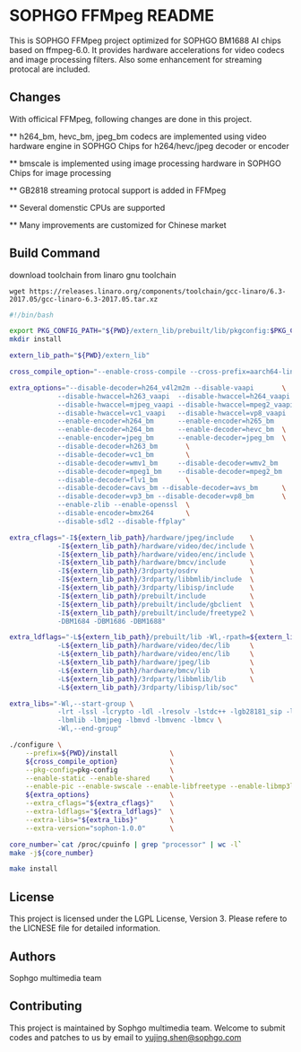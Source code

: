SOPHGO FFMpeg README
====================

This is SOPHGO FFMpeg project optimized for SOPHGO BM1688 AI chips based on ffmpeg-6.0. It provides hardware accelerations for video codecs 
and image processing filters. Also some enhancement for streaming protocal are included. 

## Changes
With officical FFMpeg, following changes are done in this project. 

** h264_bm, hevc_bm, jpeg_bm codecs are implemented using video hardware engine in SOPHGO Chips for h264/hevc/jpeg decoder or encoder

** bmscale is implemented using image processing hardware in SOPHGO Chips for image processing

** GB2818 streaming protocal support is added in FFMpeg

** Several domenstic CPUs are supported

** Many improvements are customized for Chinese market

## Build Command

download toolchain from linaro gnu toolchain
```base
wget https://releases.linaro.org/components/toolchain/gcc-linaro/6.3-2017.05/gcc-linaro-6.3-2017.05.tar.xz
```

```bash
#!/bin/bash

export PKG_CONFIG_PATH="${PWD}/extern_lib/prebuilt/lib/pkgconfig:$PKG_CONFIG_PATH"
mkdir install

extern_lib_path="${PWD}/extern_lib"

cross_compile_option="--enable-cross-compile --cross-prefix=aarch64-linux-gnu- --target-os=linux --arch=aarch64 --cpu=cortex-a53"

extra_options="--disable-decoder=h264_v4l2m2m --disable-vaapi       \
            --disable-hwaccel=h263_vaapi  --disable-hwaccel=h264_vaapi  --disable-hwaccel=hevc_vaapi    \
            --disable-hwaccel=mjpeg_vaapi --disable-hwaccel=mpeg2_vaapi --disable-hwaccel=mpeg4_vaapi   \
            --disable-hwaccel=vc1_vaapi   --disable-hwaccel=vp8_vaapi   --disable-hwaccel=wmv3_vaapi    \
            --enable-encoder=h264_bm      --enable-encoder=h265_bm      --enable-bmcodec                \
            --enable-decoder=h264_bm      --enable-decoder=hevc_bm  \
            --enable-encoder=jpeg_bm      --enable-decoder=jpeg_bm  \
            --disable-decoder=h263_bm       \
            --disable-decoder=vc1_bm        \
            --disable-decoder=wmv1_bm     --disable-decoder=wmv2_bm     --disable-decoder=wmv3_bm       \
            --disable-decoder=mpeg1_bm    --disable-decoder=mpeg2_bm    --disable-decoder=mpeg4_bm  --disable-decoder=mpeg4v3_bm \
            --disable-decoder=flv1_bm       \
            --disable-decoder=cavs_bm --disable-decoder=avs_bm      \
            --disable-decoder=vp3_bm --disable-decoder=vp8_bm       \
            --enable-zlib --enable-openssl  \
            --disable-encoder=bmx264        \
            --disable-sdl2 --disable-ffplay" 

extra_cflags="-I${extern_lib_path}/hardware/jpeg/include    \
            -I${extern_lib_path}/hardware/video/dec/include \
            -I${extern_lib_path}/hardware/video/enc/include \
            -I${extern_lib_path}/hardware/bmcv/include      \
            -I${extern_lib_path}/3rdparty/osdrv             \
            -I${extern_lib_path}/3rdparty/libbmlib/include  \
            -I${extern_lib_path}/3rdparty/libisp/include    \
            -I${extern_lib_path}/prebuilt/include           \
            -I${extern_lib_path}/prebuilt/include/gbclient  \
            -I${extern_lib_path}/prebuilt/include/freetype2 \
            -DBM1684 -DBM1686 -DBM1688"

extra_ldflags="-L${extern_lib_path}/prebuilt/lib -Wl,-rpath=${extern_lib_path}/prebuilt/lib \
            -L${extern_lib_path}/hardware/video/dec/lib     \
            -L${extern_lib_path}/hardware/video/enc/lib     \
            -L${extern_lib_path}/hardware/jpeg/lib          \
            -L${extern_lib_path}/hardware/bmcv/lib          \
            -L${extern_lib_path}/3rdparty/libbmlib/lib      \
            -L${extern_lib_path}/3rdparty/libisp/lib/soc"

extra_libs="-Wl,--start-group \
            -lrt -lssl -lcrypto -ldl -lresolv -lstdc++ -lgb28181_sip -lm \
            -lbmlib -lbmjpeg -lbmvd -lbmvenc -lbmcv \
            -Wl,--end-group"

./configure \
    --prefix=${PWD}/install             \
    ${cross_compile_option}             \
    --pkg-config=pkg-config             \
    --enable-static --enable-shared     \
    --enable-pic --enable-swscale --enable-libfreetype --enable-libmp3lame \
    ${extra_options}                    \
    --extra_cflags="${extra_cflags}"    \
    --extra-ldflags="${extra_ldflags}"  \
    --extra-libs="${extra_libs}"        \
    --extra-version="sophon-1.0.0"      \

core_number=`cat /proc/cpuinfo | grep "processor" | wc -l`
make -j${core_number}

make install

```

## License

This project is licensed under the LGPL License, Version 3. Please refere to the LICNESE file for detailed information. 

## Authors

Sophgo multimedia team

## Contributing

This project is maintained by Sophgo multimedia team. Welcome to submit codes and patches to us by email to yujing.shen@sophgo.com